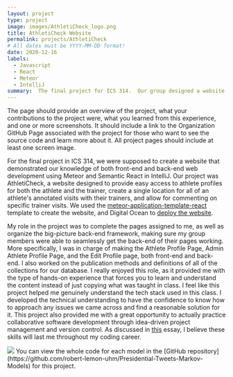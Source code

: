 ```yaml
---
layout: project
type: project
image: images/AthletiCheck_logo.png
title: AthletiCheck Website
permalink: projects/AthletiCheck
# All dates must be YYYY-MM-DD format!
date: 2020-12-16
labels:
  - Javascript
  - React
  - Meteor
  - IntelliJ
summary:  The final project for ICS 314.  Our group designed a website called AthletiCheck, focused on centralizing student athletes' information.
---
```


The page should provide an overview of the project, what your contributions to the project were, what you learned from this experience, and one or more screenshots. It should include a link to the Organization GitHub Page associated with the project for those who want to see the source code and learn more about it. All project pages should include at least one screen image.

For the final project in ICS 314, we were supposed to create a website that demonstrated our knowledge of both front-end and back-end web development using Meteor and Semantic React in IntelliJ.  Our project was AthletiCheck, a website designed to provide easy access to athlete profiles for both the athlete and the trainer, create a single location for all of an athlete's annotated visits with their trainers, and allow for commenting on specific trainer visits.  We used the [meteor-application-template-react](https://ics-software-engineering.github.io/meteor-application-template-react/) template to create the website, and Digital Ocean to [deploy the website](https://athleticheck.xyz/).  

My role in the project was to complete the pages assigned to me, as well as organize the big-picture back-end framework, making sure my group members were able to seamlessly get the back-end of their pages working.  More specifically, I was in charge of making the Athlete Profile Page, Admin Athlete Profile Page, and the Edit Profile page, both front-end and back-end.  I also worked on the publication methods and definitions of all of the collections for our database.  I really enjoyed this role, as it provided me with the type of hands-on experience that forces you to learn and understand the content instead of just copying what was taught in class.  I feel like this project helped me genuinely understand the tech stack used in this class.  I developed the technical understanding to have the confidence to know how to approach any issues we came across and find a reasonable solution for it.  This project also provided me with a great opportunity to actually practice collaborative software development through idea-driven project management and version control.  As discussed in [this](https://robert-lemon-uhm.github.io/essays/2020-12-17.html) essay, I believe these skills will last me throughout my coding career.  

<img class="ui image" src="{{ site.baseurl }}/images/Project4Results.png">
You can view the whole code for each model in the [GitHub repository](https://github.com/robert-lemon-uhm/Presidential-Tweets-Markov-Models) for this project.

